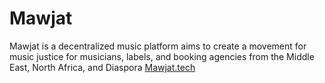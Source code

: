# Mawjat
Mawjat is a decentralized music platform aims to create a movement for music justice for musicians, labels, and booking agencies from the Middle East, North Africa, and Diaspora
[Mawjat.tech](URL)
